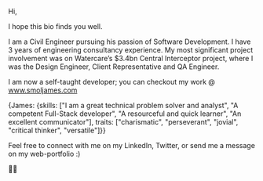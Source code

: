 Hi,

I hope this bio finds you well.

I am a Civil Engineer pursuing his passion of Software Development. I have 3 years of engineering consultancy experience. My most significant project involvement
was on Watercare’s $3.4bn Central Interceptor project, where I was the Design Engineer, Client Representative and QA Engineer. 

I am now a self-taught developer; you can checkout my work @ www.smoljames.com

{James: {skills: ["I am a great technical problem solver and analyst", "A competent Full-Stack developer", "A resourceful and quick learner", "An excellent communicator"], 
traits: ["charismatic", "perseverant", "jovial", "critical thinker", "versatile"]}}

Feel free to connect with me on my LinkedIn, Twitter, or send me a message on my web-portfolio :)

🦕🦖
